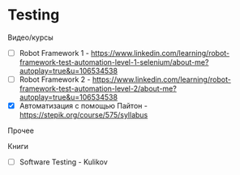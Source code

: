 # Testing

Видео/курсы

- [ ] Robot Framework 1 - https://www.linkedin.com/learning/robot-framework-test-automation-level-1-selenium/about-me?autoplay=true&u=106534538
- [ ] Robot Framework 2 - https://www.linkedin.com/learning/robot-framework-test-automation-level-2/about-me?autoplay=true&u=106534538
- [x] Автоматизация с помощью Пайтон - https://stepik.org/course/575/syllabus

Прочее 


Книги

- [ ] Software Testing - Kulikov

